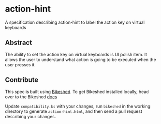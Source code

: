 # action-hint
A specification describing action-hint to label the action key on virtual keyboards
## Abstract
The ability to set the action key on virtual keyboards is UI polish item. It allows the user to understand what action
is going to be executed when the user presses it.
## Contribute

This spec is built using [Bikeshed](https://github.com/tabatkins/bikeshed). To get Bikeshed installed locally, head over to the Bikeshed [docs](https://github.com/tabatkins/bikeshed/blob/master/docs/install.md)

Update `compatibility.bs` with your changes, run `bikeshed` in the working directory to generate `action-hint.html`, and then send a pull request describing your changes.
